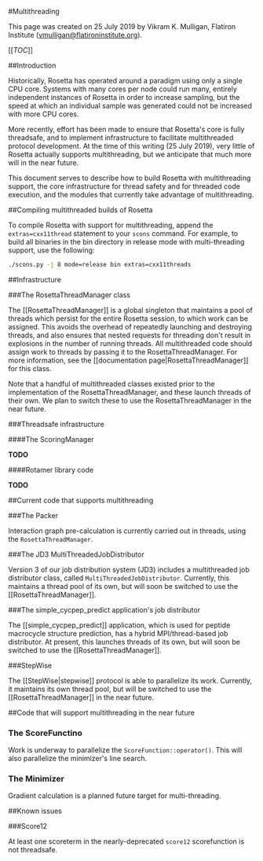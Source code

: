 #Multithreading

This page was created on 25 July 2019 by Vikram K. Mulligan, Flatiron Institute (vmulligan@flatironinstitute.org).

[[_TOC_]]

##Introduction

Historically, Rosetta has operated around a paradigm using only a single CPU core.  Systems with many cores per node could run many, entirely independent instances of Rosetta in order to increase sampling, but the speed at which an individual sample was generated could not be increased with more CPU cores.

More recently, effort has been made to ensure that Rosetta's core is fully threadsafe, and to implement infrastructure to facilitate multithreaded protocol development.  At the time of this writing (25 July 2019), very little of Rosetta actually supports multithreading, but we anticipate that much more will in the near future.

This document serves to describe how to build Rosetta with multithreading support, the core infrastructure for thread safety and for threaded code execution, and the modules that currently take advantage of multithreading.

##Compiling multithreaded builds of Rosetta

To compile Rosetta with support for multithreading, append the `extras=cxx11thread` statement to your `scons` command.  For example, to build all binaries in the bin directory in release mode with multi-threading support, use the following:

```bash
./scons.py -j 8 mode=release bin extras=cxx11threads
```

##Infrastructure

###The RosettaThreadManager class

The [[RosettaThreadManager]] is a global singleton that maintains a pool of threads which persist for the entire Rosetta session, to which work can be assigned.  This avoids the overhead of repeatedly launching and destroying threads, and also ensures that nested requests for threading don't result in explosions in the number of running threads.  All multithreaded code should assign work to threads by passing it to the RosettaThreadManager.  For more information, see the [[documentation page|RosettaThreadManager]] for this class.

Note that a handful of multithreaded classes existed prior to the implementation of the RosettaThreadManager, and these launch threads of their own.  We plan to switch these to use the RosettaThreadManager in the near future.

###Threadsafe infrastructure

####The ScoringManager

**TODO**

####Rotamer library code

**TODO**

##Current code that supports multithreading

###The Packer

Interaction graph pre-calculation is currently carried out in threads, using the `RosettaThreadManager`.

###The JD3 MultiThreadedJobDistributor

Version 3 of our job distribution system (JD3) includes a multithreaded job distributor class, called `MultiThreadedJobDistributor`.  Currently, this maintains a thread pool of its own, but will soon be switched to use the [[RosettaThreadManager]].

###The simple_cycpep_predict application's job distributor

The [[simple_cycpep_predict]] application, which is used for peptide macrocycle structure prediction, has a hybrid MPI/thread-based job distributor.  At present, this launches threads of its own, but will soon be switched to use the [[RosettaThreadManager]].

###StepWise

The [[StepWise|stepwise]] protocol is able to parallelize its work.  Currently, it maintains its own thread pool, but will be switched to use the [[RosettaThreadManager]] in the near future.

##Code that will support multithreading in the near future

### The ScoreFunctino

Work is underway to parallelize the `ScoreFunction::operator()`.  This will also parallelize the minimizer's line search.

### The Minimizer

Gradient calculation is a planned future target for multi-threading.

##Known issues

###Score12

At least one scoreterm in the nearly-deprecated `score12` scorefunction is not threadsafe.